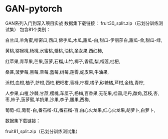 # GAN-pytorch
GAN系列入门到深入项目实战
数据集下载链接：
fruit30_split.zip（已划分训练测试集）
包含81个类别：

白兰瓜,羊角蜜,哈密瓜,西瓜,佛手瓜,木瓜,甜瓜-白,甜瓜-伊丽莎白,甜瓜-金,甜瓜-绿,

黄桃,猕猴桃,杨桃,水蜜桃,蟠桃,油桃,圣女果,西红柿,

红苹果,青苹果,芒果,菠萝,石榴,山竹,椰子,香蕉,梨,榴莲,枇杷,

桑葚,菠萝莓,黑莓,草莓,蓝莓,树莓,莲雾,蛇皮果,牛油果,

沃柑,血橙,柚子,脐橙,西柚,粑粑柑,香橼,柠檬,橘子,砂糖橘,芦柑,金桔,青柠,

人参果,山楂,沙棘,甘蔗,樱桃,车厘子,杨梅,百香果,无花果,桂圆,毛丹,酸角,荔枝,杏,枣,柿子,菠萝蜜,羊奶果,沙果,李子,腰果,西梅,

葡萄-红,葡萄-白,番石榴-红,番石榴-百,白心火龙果,红心火龙果,胡萝卜,白萝卜,

数据集下载链接：

fruit81_split.zip（已划分训练测试集）
